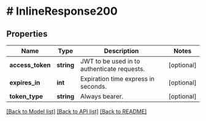 # # InlineResponse200

## Properties

Name | Type | Description | Notes
------------ | ------------- | ------------- | -------------
**access_token** | **string** | JWT to be used in to authenticate requests. | [optional] 
**expires_in** | **int** | Expiration time express in seconds. | [optional] 
**token_type** | **string** | Always bearer. | [optional] 

[[Back to Model list]](../../README.md#documentation-for-models) [[Back to API list]](../../README.md#documentation-for-api-endpoints) [[Back to README]](../../README.md)


